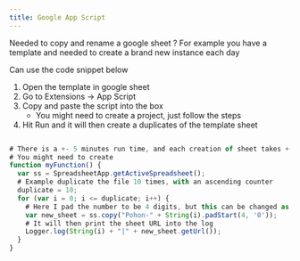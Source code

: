 ```yaml
---
title: Google App Script
---
```


Needed to copy and rename a google sheet ? For example you have a template and needed to create a brand new instance each day

Can use the code snippet below

1. Open the template in google sheet
2. Go to Extensions -> App Script
3. Copy and paste the script into the box
   - You might need to create a project, just follow the steps
4. Hit Run and it will then create a duplicates of the template sheet

```js

# There is a +- 5 minutes run time, and each creation of sheet takes +- 5 seconds
# You might need to create
function myFunction() {
  var ss = SpreadsheetApp.getActiveSpreadsheet();
  # Example duplicate the file 10 times, with an ascending counter
  duplicate = 10;
  for (var i = 0; i <= duplicate; i++) {
    # Here I pad the number to be 4 digits, but this can be changed as per requirement
    var new_sheet = ss.copy("Pohon-" + String(i).padStart(4, '0'));
    # It will then print the sheet URL into the log 
    Logger.log(String(i) + "|" + new_sheet.getUrl());
  }
}
```